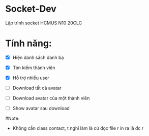 # Socket-Dev
Lập trình socket HCMUS N10 20CLC

# Tính năng:
- [X] Hiện danh sách danh bạ
- [X] Tìm kiếm thành viên
- [X] Hỗ trợ nhiều user

- [ ] Download tất cả avatar
- [ ] Download avatar của một thành viên
- [ ] Show avatar sau download

#Note:
- Không cần class contact, t nghĩ làm là cứ đọc file r in ra là đc r
